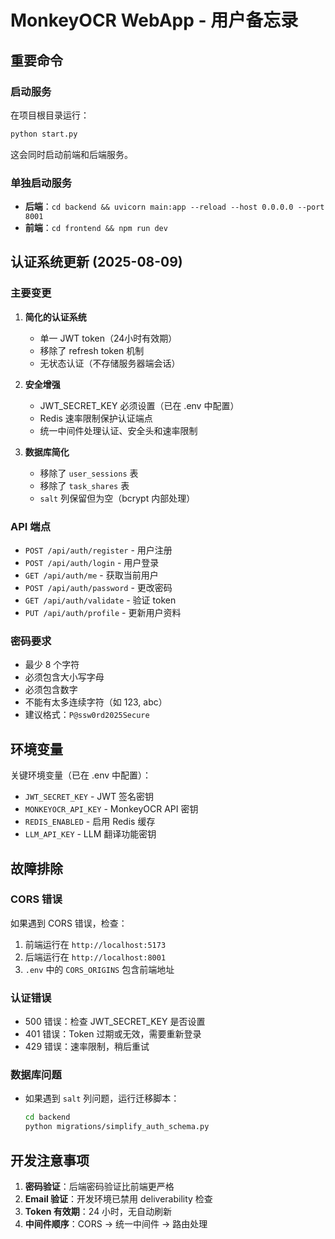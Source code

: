 # MonkeyOCR WebApp - 用户备忘录

## 重要命令

### 启动服务
在项目根目录运行：
```bash
python start.py
```
这会同时启动前端和后端服务。

### 单独启动服务
- **后端**：`cd backend && uvicorn main:app --reload --host 0.0.0.0 --port 8001`
- **前端**：`cd frontend && npm run dev`

## 认证系统更新 (2025-08-09)

### 主要变更
1. **简化的认证系统**
   - 单一 JWT token（24小时有效期）
   - 移除了 refresh token 机制
   - 无状态认证（不存储服务器端会话）

2. **安全增强**
   - JWT_SECRET_KEY 必须设置（已在 .env 中配置）
   - Redis 速率限制保护认证端点
   - 统一中间件处理认证、安全头和速率限制

3. **数据库简化**
   - 移除了 `user_sessions` 表
   - 移除了 `task_shares` 表  
   - `salt` 列保留但为空（bcrypt 内部处理）

### API 端点
- `POST /api/auth/register` - 用户注册
- `POST /api/auth/login` - 用户登录
- `GET /api/auth/me` - 获取当前用户
- `POST /api/auth/password` - 更改密码
- `GET /api/auth/validate` - 验证 token
- `PUT /api/auth/profile` - 更新用户资料

### 密码要求
- 最少 8 个字符
- 必须包含大小写字母
- 必须包含数字
- 不能有太多连续字符（如 123, abc）
- 建议格式：`P@ssw0rd2025Secure`

## 环境变量

关键环境变量（已在 .env 中配置）：
- `JWT_SECRET_KEY` - JWT 签名密钥
- `MONKEYOCR_API_KEY` - MonkeyOCR API 密钥
- `REDIS_ENABLED` - 启用 Redis 缓存
- `LLM_API_KEY` - LLM 翻译功能密钥

## 故障排除

### CORS 错误
如果遇到 CORS 错误，检查：
1. 前端运行在 `http://localhost:5173`
2. 后端运行在 `http://localhost:8001`
3. `.env` 中的 `CORS_ORIGINS` 包含前端地址

### 认证错误
- 500 错误：检查 JWT_SECRET_KEY 是否设置
- 401 错误：Token 过期或无效，需要重新登录
- 429 错误：速率限制，稍后重试

### 数据库问题
- 如果遇到 `salt` 列问题，运行迁移脚本：
  ```bash
  cd backend
  python migrations/simplify_auth_schema.py
  ```

## 开发注意事项

1. **密码验证**：后端密码验证比前端更严格
2. **Email 验证**：开发环境已禁用 deliverability 检查
3. **Token 有效期**：24 小时，无自动刷新
4. **中间件顺序**：CORS → 统一中间件 → 路由处理